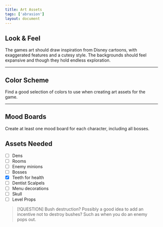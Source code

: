```yaml
---
title: Art Assets
tags: ['abrasion']
layout: document
---
```

## Look & Feel
The games art should draw inspiration from Disney cartoons, with exaggerated features and a cutesy style. The backgrounds should feel expansive and though they hold endless exploration.

---

## Color Scheme
Find a good selection of colors to use when creating art assets for the game.

---

## Mood Boards
Create at least one mood board for each character, including all bosses.

## Assets Needed
- [ ] Dens
- [ ] Rooms
- [ ] Enemy minions
- [ ] Bosses
- [x] Teeth for health
- [ ] Dentist Scalpels
- [ ] Menu decorations
- [ ] Skull
- [ ] Level Props

> [!QUESTION] Bush destruction?
> Possibly a good idea to add an incentive not to destroy bushes? Such as when you do an enemy pops out.
